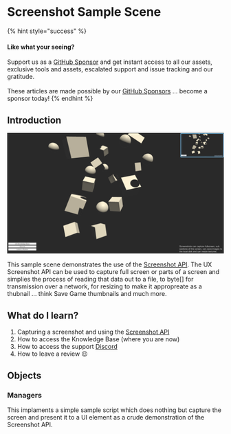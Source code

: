 # Screenshot Sample Scene

{% hint style="success" %}
#### Like what your seeing?

Support us as a [GitHub Sponsor](../../../../where-to-buy/become-a-sponsor.md) and get instant access to all our assets, exclusive tools and assets, escalated support and issue tracking and our gratitude.\
\
These articles are made possible by our [GitHub Sponsors](../../../../where-to-buy/become-a-sponsor.md) ... become a sponsor today!
{% endhint %}

## Introduction

![](<../../../../.gitbook/assets/image (161) (1).png>)

This sample scene demonstrates the use of the [Screenshot API](../../api/screenshot.md). The UX Screenshot API can be used to capture full screen or parts of a screen and simplies the process of reading that data out to a file, to byte\[] for transmission over a network, for resizing to make it appropreate as a thubnail ... think Save Game thumbnails and much more.

## What do I learn?

1. Capturing a screenshot and using the [Screenshot API](../../api/screenshot.md)
2. How to access the Knowledge Base (where you are now)
3. How to access the support [Discord ](https://discord.gg/6X3xrRc)
4. How to leave a review 😉

## Objects

### Managers

This implaments a simple sample script which does nothing but capture the screen and present it to a UI element as a crude demonstration of the Screenshot API.
